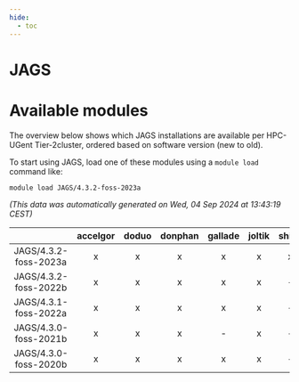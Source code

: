 ```yaml
---
hide:
  - toc
---
```


JAGS
====

# Available modules


The overview below shows which JAGS installations are available per HPC-UGent Tier-2cluster, ordered based on software version (new to old).

To start using JAGS, load one of these modules using a `module load` command like:

```shell
module load JAGS/4.3.2-foss-2023a
```

*(This data was automatically generated on Wed, 04 Sep 2024 at 13:43:19 CEST)*  

| |accelgor|doduo|donphan|gallade|joltik|shinx|skitty|
| :---: | :---: | :---: | :---: | :---: | :---: | :---: | :---: |
|JAGS/4.3.2-foss-2023a|x|x|x|x|x|x|x|
|JAGS/4.3.2-foss-2022b|x|x|x|x|x|-|x|
|JAGS/4.3.1-foss-2022a|x|x|x|x|x|-|x|
|JAGS/4.3.0-foss-2021b|x|x|x|-|x|-|x|
|JAGS/4.3.0-foss-2020b|x|x|x|x|x|-|x|
